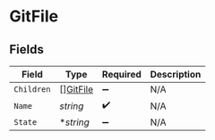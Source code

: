 # GitFile


## Fields

| Field                                       | Type                                        | Required                                    | Description                                 |
| ------------------------------------------- | ------------------------------------------- | ------------------------------------------- | ------------------------------------------- |
| `Children`                                  | [][GitFile](../../models/shared/gitfile.md) | :heavy_minus_sign:                          | N/A                                         |
| `Name`                                      | *string*                                    | :heavy_check_mark:                          | N/A                                         |
| `State`                                     | **string*                                   | :heavy_minus_sign:                          | N/A                                         |